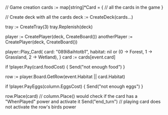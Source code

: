 // Game creation
cards := map[string]*Card = {
    // all the cards in the game
}

// Create deck with all the cards
deck := CreateDeck(cards...)

tray := CreateTray(3)
tray.Replenish(deck)

player := CreatePlayer(deck, CreateBoard())
anotherPlayer := CreatePlayer(deck, CreateBoard())

player::Play_Card{
    card: "089i8aihtotb1",
    habitat: nil or (0 -> Forest, 1 -> Grassland, 2 -> Wetland),
}
card := cards[event.card]

if !player.Pay(card.foodCost) {
    Send("not enough food")
}

row := player.Board.GetRow(event.Habitat || card.Habitat)

if !player.PayEggs(column.EggsCost) {
    Send("not enough eggs")
}

row.Place(card) // column.Place() would check if the card has a "WhenPlayed" power and activate it
Send("end_turn") // playing card does not activate the row's birds power
